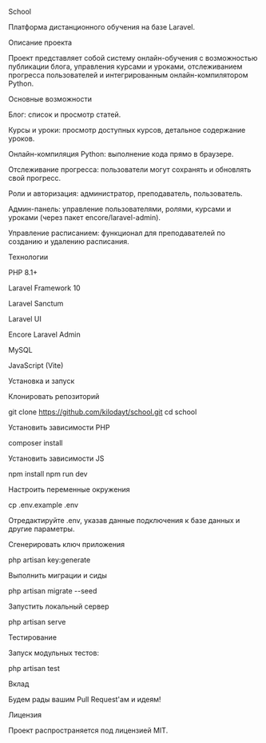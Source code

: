School

Платформа дистанционного обучения на базе Laravel.

Описание проекта

Проект представляет собой систему онлайн-обучения с возможностью публикации блога, управления курсами и уроками, отслеживанием прогресса пользователей и интегрированным онлайн-компилятором Python.

Основные возможности

Блог: список и просмотр статей.

Курсы и уроки: просмотр доступных курсов, детальное содержание уроков.

Онлайн-компиляция Python: выполнение кода прямо в браузере.

Отслеживание прогресса: пользователи могут сохранять и обновлять свой прогресс.

Роли и авторизация: администратор, преподаватель, пользователь.

Админ-панель: управление пользователями, ролями, курсами и уроками (через пакет encore/laravel-admin).

Управление расписанием: функционал для преподавателей по созданию и удалению расписания.

Технологии

PHP 8.1+

Laravel Framework 10

Laravel Sanctum

Laravel UI

Encore Laravel Admin

MySQL

JavaScript (Vite)

Установка и запуск

Клонировать репозиторий

git clone https://github.com/kilodayt/school.git
cd school

Установить зависимости PHP

composer install

Установить зависимости JS

npm install
npm run dev

Настроить переменные окружения

cp .env.example .env

Отредактируйте .env, указав данные подключения к базе данных и другие параметры.

Сгенерировать ключ приложения

php artisan key:generate

Выполнить миграции и сиды

php artisan migrate --seed

Запустить локальный сервер

php artisan serve

Тестирование

Запуск модульных тестов:

php artisan test

Вклад

Будем рады вашим Pull Request'ам и идеям!

Лицензия

Проект распространяется под лицензией MIT.
